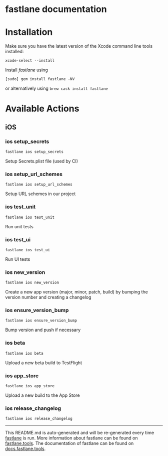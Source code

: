 fastlane documentation
================
# Installation

Make sure you have the latest version of the Xcode command line tools installed:

```
xcode-select --install
```

Install _fastlane_ using
```
[sudo] gem install fastlane -NV
```
or alternatively using `brew cask install fastlane`

# Available Actions
## iOS
### ios setup_secrets
```
fastlane ios setup_secrets
```
Setup Secrets.plist file (used by CI)
### ios setup_url_schemes
```
fastlane ios setup_url_schemes
```
Setup URL schemes in our project
### ios test_unit
```
fastlane ios test_unit
```
Run unit tests
### ios test_ui
```
fastlane ios test_ui
```
Run UI tests
### ios new_version
```
fastlane ios new_version
```
Create a new app version (major, minor, patch, build) by bumping the version number and creating a changelog
### ios ensure_version_bump
```
fastlane ios ensure_version_bump
```
Bump version and push if necessary
### ios beta
```
fastlane ios beta
```
Upload a new beta build to TestFlight
### ios app_store
```
fastlane ios app_store
```
Upload a new build to the App Store
### ios release_changelog
```
fastlane ios release_changelog
```


----

This README.md is auto-generated and will be re-generated every time [fastlane](https://fastlane.tools) is run.
More information about fastlane can be found on [fastlane.tools](https://fastlane.tools).
The documentation of fastlane can be found on [docs.fastlane.tools](https://docs.fastlane.tools).
